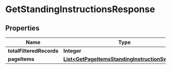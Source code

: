 
# GetStandingInstructionsResponse

## Properties
Name | Type | Description | Notes
------------ | ------------- | ------------- | -------------
**totalFilteredRecords** | **Integer** |  |  [optional]
**pageItems** | [**List&lt;GetPageItemsStandingInstructionSwagger&gt;**](GetPageItemsStandingInstructionSwagger.md) |  |  [optional]



